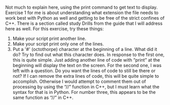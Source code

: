 Not much to explain here, using the print command to get text to display. Exercise 1 for me is about understanding what extension the file needs to work best with Python as well and getting to be free of the strict confines of C++. There is a section called study Drills from the guide that I will address here as well.
For this exercise, try these things:
1.	Make your script print another line.
2.	Make your script print only one of the lines.
3.	Put a '#' (octothorpe) character at the beginning of a line. What did it do? Try to find out what this character does.
In response to the first one, this is quite simple. Just adding another line of code with “print” at the beginning will display the text on the screen. For the second one, I was left with a question. Do you want the lines of code to still be there or not? If I can remove the extra lines of code, this will be quite simple to accomplish. Otherwise I would attempt to comment them out of processing by using the “//” function in C++, but I must learn what the syntax for that is in Python. For number three, this appears to be the same function as “//” in C++.
